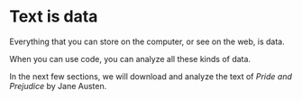 # Text is data

Everything that you can store on the computer, or see on the web, is data.

When you can use code, you can analyze all these kinds of data.

In the next few sections, we will download and analyze the text of _Pride and
Prejudice_ by Jane Austen.
